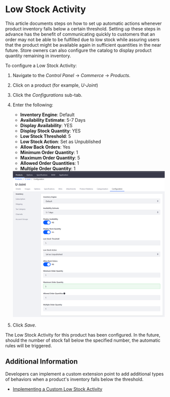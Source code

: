 # Low Stock Activity

This article documents steps on how to set up automatic actions whenever product inventory falls below a certain threshold. Setting up these steps in advance has the benefit of communicating quickly to customers that an order may not be able to be fulfilled due to low stock while assuring users that the product might be available again in sufficient quantities in the near future. Store owners can also configure the catalog to display product quantity remaining in inventory.

To configure a Low Stock Activity:

1. Navigate to the _Control Panel_ → _Commerce_ → _Products_.
1. Click on a product (for example, _U-Joint_)
1. Click the _Configurations_ sub-tab.
1. Enter the following:
    * **Inventory Engine**: Default
    * **Availability Estimate**: 5-7 Days
    * **Display Availability**: YES
    * **Display Stock Quantity**: YES
    * **Low Stock Threshold**: 5
    * **Low Stock Action**: Set as Unpublished
    * **Allow Back Orders**: Yes
    * **Minimum Order Quantity**: 1
    * **Maximum Order Quantity**: 5
    * **Allowed Order Quantities**: 1
    * **Multiple Order Quantity**: 1

    <img src="./images/01.png" width="700px" style="borders: #000000 1px solid;">

1. Click _Save_.

The Low Stock Activity for this product has been configured. In the future, should the number of stock fall below the specified number, the automatic rules will be triggered.

## Additional Information

Developers can implement a custom extension point to add additional types of behaviors when a product's inventory falls below the threshold.

* [Implementing a Custom Low Stock Activity](../../../../developer-guide/tutorial/implementing-a-custom-low-stock-activity/README.md)

